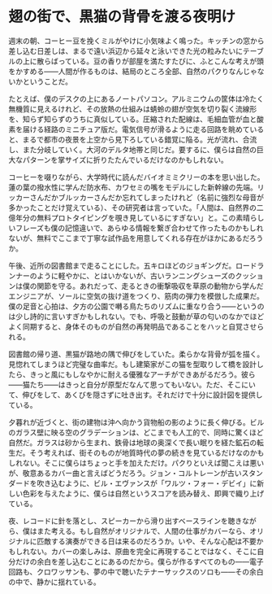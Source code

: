 # 翅の街で、黒猫の背骨を渡る夜明け

週末の朝、コーヒー豆を挽くミルがやけに小気味よく鳴った。キッチンの窓から差し込む日差しは、まるで遠い浜辺から延々と泳いできた光の粒みたいにテーブルの上に散らばっている。豆の香りが部屋を満たすたびに、ふとこんな考えが頭をかすめる――人間が作るものは、結局のところ全部、自然のパクりなんじゃないかということだ。

たとえば、僕のデスクの上にあるノートパソコン。アルミニウムの筐体は冷たく無機質に見えるけれど、その放熱の仕組みは蜻蛉の翅が空気を切り裂く流線形を、知らず知らずのうちに真似している。圧縮された配線は、毛細血管が血と酸素を届ける経路のミニチュア版だ。電気信号が滑るように走る回路を眺めていると、まるで都市の夜景を上空から見下ろしている錯覚に陥る。光が流れ、合流し、また分岐していく。大河のデルタ地帯と同じだ。要するに、僕らは自然の巨大なパターンを掌サイズに折りたたんでいるだけなのかもしれない。

コーヒーを啜りながら、大学時代に読んだバイオミミクリーの本を思い出した。蓮の葉の撥水性に学んだ防水布、カワセミの嘴をモデルにした新幹線の先端。リッカーさんだかブルッカーさんだか忘れてしまったけれど（名前に強烈な母音が多かったことだけ覚えている）、その研究者は言っていた。「人間は、自然界の二億年分の無料プロトタイピングを覗き見しているにすぎない」と。この素晴らしいフレーズも僕の記憶違いで、あらゆる情報を繋ぎ合わせて作ったものかもしれないが、無料でここまで丁寧な試作品を用意してくれる存在がほかにあるだろうか。

午後、近所の図書館まで走ることにした。五キロほどのジョギングだ。ロードランナーのように軽やかに、とはいかないが、古いランニングシューズのクッションは僕の関節を守る。あれだって、走るときの衝撃吸収を草原の動物から学んだエンジニアが、ソールに空気の抜け道をつくり、筋肉の弾力を模倣した成果だ。僕の足音と心拍は、夕方の公園で囀る鳥たちのリズムに重なり合う――というのは少し詩的に言いすぎかもしれない。でも、呼吸と鼓動が草の匂いのなかでほどよく同期すると、身体そのものが自然の再発明品であることをハッと自覚させられる。

図書館の帰り道、黒猫が路地の隅で伸びをしていた。柔らかな背骨が弧を描く。見惚れてしまうほど完璧な曲率だ。もし建築家がこの猫を型取りして橋を設計したら、きっと風にもしなやかに耐える優雅なアーチができあがるだろう。彼ら――猫たち――はきっと自分が原型だなんて思ってもいない。ただ、そこにいて、伸びをして、あくびを隠さずに吐き出す。それだけで十分に設計図を提供している。

夕暮れが近づくと、街の建物は沖へ向かう貨物船の影のように長く伸びる。ビルのガラス壁に映る空のグラデーションは、どこまでも人工的で、同時に驚くほど自然だ。ガラスは砂から生まれ、鉄骨は地球の奥深くで長い眠りを経た鉱石の転生だ。そう考えれば、街そのものが地質時代の夢の続きを見ているだけなのかもしれない。そこに僕らはちょっと手を加えただけ。パクりといえば聞こえは悪いが、敬意あるカバー曲と言えばどうだろう。ジョン・コルトレーンが古いスタンダードを吹き込むように、ビル・エヴァンスが「ワルツ・フォー・デビイ」に新しい色彩を与えたように、僕らは自然というスコアを読み替え、即興で織り上げている。

夜、レコードに針を落とし、スピーカーから滑り出すベースラインを聴きながら、僕はまた考える。もし自然がオリジナルで、人間の仕事がカバーなら、オリジナルに匹敵する演奏ができる日は来るのだろうか。いや、そんな心配は不要かもしれない。カバーの楽しみは、原曲を完全に再現することではなく、そこに自分だけの余白を差し込むことにあるのだから。僕らが作るすべてのもの——電子回路も、クロワッサンも、夢の中で聴いたテナーサックスのソロも——その余白の中で、静かに揺れている。